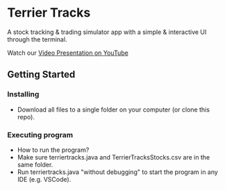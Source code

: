 # Terrier Tracks

A stock tracking & trading simulator app with a simple & interactive UI through the terminal.

Watch our [Video Presentation on YouTube](https://www.youtube.com/watch?v=HIEnEnGZH30)

## Getting Started

### Installing

* Download all files to a single folder on your computer (or clone this repo).

### Executing program

* How to run the program?
* Make sure terriertracks.java and TerrierTracksStocks.csv are in the same folder.
* Run terriertracks.java "without debugging" to start the program in any IDE (e.g. VSCode).
